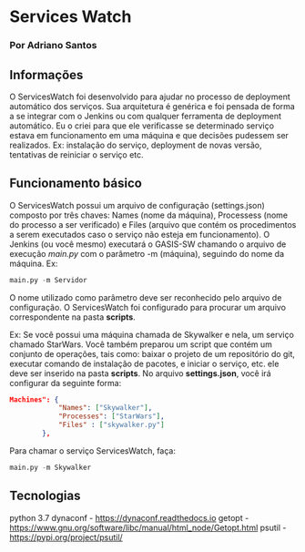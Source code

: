 #  Services Watch
### Por Adriano Santos

## Informações

O ServicesWatch foi desenvolvido para ajudar no processo de deployment automático dos serviços. Sua arquitetura é genérica e foi pensada de forma a se integrar com o Jenkins ou com qualquer ferramenta de deployment automático. Eu o criei para que ele verificasse se determinado serviço estava em funcionamento em uma máquina e que decisões pudessem ser realizados. Ex: instalação do serviço, deployment de novas versão, tentativas de reiniciar o serviço etc.

## Funcionamento básico

O ServicesWatch possui um arquivo de configuração (settings.json) composto por três chaves: Names (nome da máquina), Processess (nome do processo a ser verificado) e Files (arquivo que contém os procedimentos a serem executados caso o serviço não esteja em funcionamento).
O Jenkins (ou você mesmo) executará o GASIS-SW chamando o arquivo de execução *main.py* com o parâmetro -m (máquina), seguindo do nome da máquina. Ex:

```python
main.py -m Servidor
```

O nome utilizado como parâmetro deve ser reconhecido pelo arquivo de configuração. O ServicesWatch foi configurado para procurar um arquivo correspondente na pasta **scripts**. 

Ex: Se você possui uma máquina chamada de Skywalker e nela, um serviço chamado StarWars. Você também preparou um script que contém um conjunto de operações, tais como: baixar o projeto de um repositório do git, executar comando de instalação de pacotes, e iniciar o serviço, etc. ele deve ser inserido na pasta **scripts**.
No arquivo **settings.json**, você irá configurar da seguinte forma:

```json
Machines": { 
            "Names": ["Skywalker"], 
            "Processes": ["StarWars"],
            "Files" : ["skywalker.py"]
        },
```
Para chamar o serviço ServicesWatch, faça:

```python
main.py -m Skywalker
```

## Tecnologias

python 3.7
dynaconf - https://dynaconf.readthedocs.io
getopt - https://www.gnu.org/software/libc/manual/html_node/Getopt.html
psutil - https://pypi.org/project/psutil/
